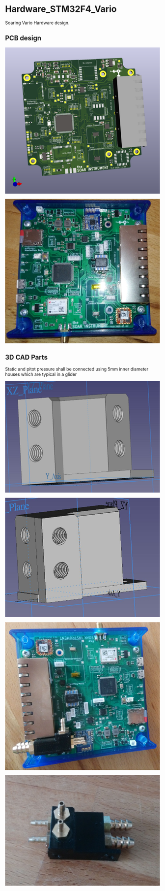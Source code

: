 # Hardware_STM32F4_Vario
Soaring Vario Hardware design. 

## PCB design 
![3D Model](pcb/3DModel.png)

![Components Soldered Model](media/soldered_components.JPG)


## 3D CAD Parts
Static and pitot pressure shall be connected using 5mm inner diameter houses which are typical in a glider

![Barb Adapter M5 View 1](media/barb_adapter_1.JPG)

![Barb Adapter M5 View 2](media/barb_adapter_2.JPG)

![Barb Adapter M5 Printed 1](media/barb_adapter_printed_1.JPG)

![Barb Adapter M5 Printed 1](media/barb_adapter_printed_2.JPG)
